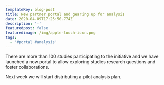 ```yaml
---
templateKey: blog-post
title: New partner portal and gearing up for analysis
date: 2020-04-09T17:25:50.774Z
description: '-'
featuredpost: false
featuredimage: /img/apple-touch-icon.png
tags:
  - '#portal #analysis'
---
```

There are more than 100 studies participating to the initiative and we have launched a now portal to allow exploring studies research questions and foster collaborations.

Next week we will start distributing a pilot analysis plan.